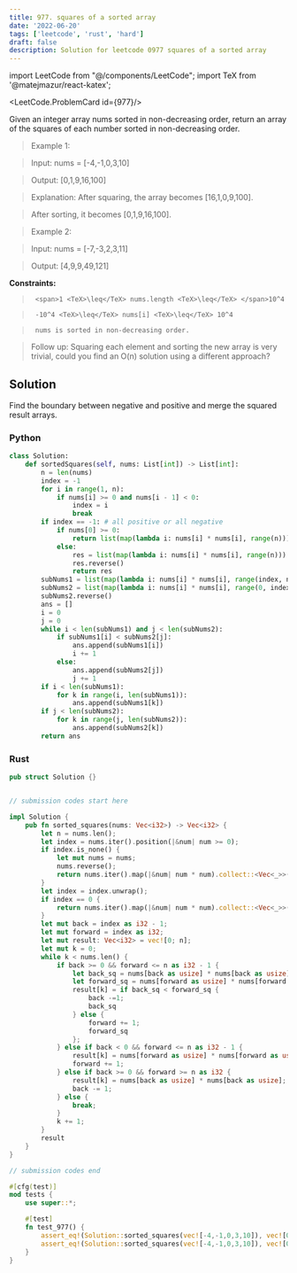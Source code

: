 ```yaml
---
title: 977. squares of a sorted array
date: '2022-06-20'
tags: ['leetcode', 'rust', 'hard']
draft: false
description: Solution for leetcode 0977 squares of a sorted array
---
```

import LeetCode from "@/components/LeetCode";
import TeX from '@matejmazur/react-katex';

<LeetCode.ProblemCard id={977}/>
 

  Given an integer array nums sorted in non-decreasing order, return an array of the squares of each number sorted in non-decreasing order.

   

 >   Example 1:

  

 >   Input: nums <TeX>=</TeX> [-4,-1,0,3,10]

 >   Output: [0,1,9,16,100]

 >   Explanation: After squaring, the array becomes [16,1,0,9,100].

 >   After sorting, it becomes [0,1,9,16,100].

  

 >   Example 2:

  

 >   Input: nums <TeX>=</TeX> [-7,-3,2,3,11]

 >   Output: [4,9,9,49,121]

  

   

  **Constraints:**

  

 >   	<span>1 <TeX>\leq</TeX> nums.length <TeX>\leq</TeX> </span>10^4

 >   	-10^4 <TeX>\leq</TeX> nums[i] <TeX>\leq</TeX> 10^4

 >   	nums is sorted in non-decreasing order.

  

   

 >   Follow up: Squaring each element and sorting the new array is very trivial, could you find an O(n) solution using a different approach?


## Solution
Find the boundary between negative and positive and merge the squared result arrays.

### Python
```python
class Solution:
    def sortedSquares(self, nums: List[int]) -> List[int]:
        n = len(nums)
        index = -1
        for i in range(1, n):
            if nums[i] >= 0 and nums[i - 1] < 0:
                index = i
                break
        if index == -1: # all positive or all negative
            if nums[0] >= 0:
                return list(map(lambda i: nums[i] * nums[i], range(n)))
            else:
                res = list(map(lambda i: nums[i] * nums[i], range(n)))
                res.reverse()
                return res
        subNums1 = list(map(lambda i: nums[i] * nums[i], range(index, n)))
        subNums2 = list(map(lambda i: nums[i] * nums[i], range(0, index)))
        subNums2.reverse()
        ans = []
        i = 0
        j = 0
        while i < len(subNums1) and j < len(subNums2):
            if subNums1[i] < subNums2[j]:
                ans.append(subNums1[i])
                i += 1
            else:
                ans.append(subNums2[j])
                j += 1
        if i < len(subNums1):
            for k in range(i, len(subNums1)):
                ans.append(subNums1[k])
        if j < len(subNums2):
            for k in range(j, len(subNums2)):
                ans.append(subNums2[k])
        return ans
```
### Rust
```rust
pub struct Solution {}


// submission codes start here

impl Solution {
    pub fn sorted_squares(nums: Vec<i32>) -> Vec<i32> {
        let n = nums.len();
        let index = nums.iter().position(|&num| num >= 0);
        if index.is_none() {
            let mut nums = nums;
            nums.reverse();
            return nums.iter().map(|&num| num * num).collect::<Vec<_>>();
        }
        let index = index.unwrap();
        if index == 0 {
            return nums.iter().map(|&num| num * num).collect::<Vec<_>>();
        }
        let mut back = index as i32 - 1;
        let mut forward = index as i32;
        let mut result: Vec<i32> = vec![0; n];
        let mut k = 0;
        while k < nums.len() {
            if back >= 0 && forward <= n as i32 - 1 {
                let back_sq = nums[back as usize] * nums[back as usize];
                let forward_sq = nums[forward as usize] * nums[forward as usize];    
                result[k] = if back_sq < forward_sq {
                    back -=1;
                    back_sq
                } else {
                    forward += 1;
                    forward_sq
                };
            } else if back < 0 && forward <= n as i32 - 1 {
                result[k] = nums[forward as usize] * nums[forward as usize]; 
                forward += 1;
            } else if back >= 0 && forward >= n as i32 {
                result[k] = nums[back as usize] * nums[back as usize];
                back -= 1;
            } else {
                break;
            }            
            k += 1;
        }
        result
    }
}

// submission codes end

#[cfg(test)]
mod tests {
    use super::*;

    #[test]
    fn test_977() {
        assert_eq!(Solution::sorted_squares(vec![-4,-1,0,3,10]), vec![0,1,9,16,100]);
        assert_eq!(Solution::sorted_squares(vec![-4,-1,0,3,10]), vec![0,1,9,16,100]);
    }
}

```
